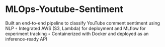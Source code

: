 # MLOps-Youtube-Sentiment
Built an end-to-end pipeline to classify YouTube comment sentiment using NLP ◦ Integrated AWS (S3, Lambda) for deployment and MLflow for experiment tracking ◦ Containerized with Docker and deployed as an inference-ready API


